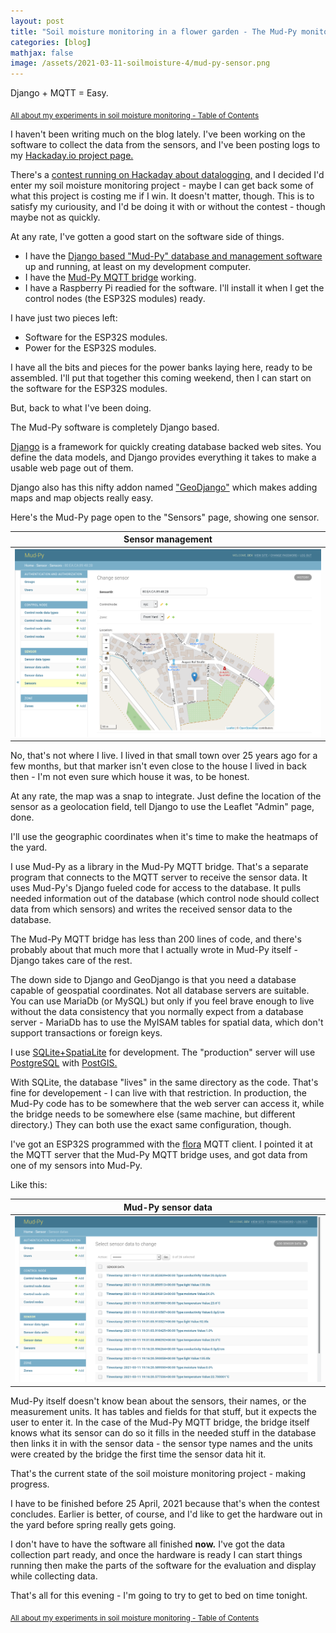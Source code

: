 ```yaml
---
layout: post
title: "Soil moisture monitoring in a flower garden - The Mud-Py monitoring software"
categories: [blog]
mathjax: false
image: /assets/2021-03-11-soilmoisture-4/mud-py-sensor.png
---    
```

Django + MQTT = Easy.

<sub>[All about my experiments in soil moisture monitoring - Table of Contents](soilmoisture-toc)</sub> 

I haven't been writing much on the blog lately.  I've been working on the software to collect the data from the sensors, and I've been posting logs to my [Hackaday.io project page.](https://hackaday.io/project/178004-soil-moisture-monitoring-in-a-flower-garden)

There's a [contest running on Hackaday about datalogging,](https://hackaday.io/contest/176306-data-loggin-contest) and I decided I'd enter my soil moisture monitoring project - maybe I can get back some of what this project is costing me if I win.  It doesn't matter, though.  This is to satisfy my curiousity, and I'd be doing it with or without the contest - though maybe not as quickly.

At any rate, I've gotten a good start on the software side of things.

- I have the [Django based "Mud-Py" database and management software](https://github.com/JosephEoff/Mud-Py) up and running, at least on my development computer. 
- I have the [Mud-Py MQTT bridge](https://github.com/JosephEoff/Mud-Py-MQTT-Bridge) working.
- I have a Raspberry Pi readied for the software.  I'll install it when I get the control nodes (the ESP32S modules) ready.

I have just two pieces left:
- Software for the ESP32S modules.
- Power for the ESP32S modules.

I have all the bits and pieces for the power banks laying here, ready to be assembled.  I'll put that together this coming weekend, then I can start on the software for the ESP32S modules.

But, back to what I've been doing.

The Mud-Py software is completely Django based.  

[Django](https://www.djangoproject.com/) is a framework for quickly creating database backed web sites.  You define the data models, and Django provides everything it takes to make a usable web page out of them.

Django also has this nifty addon named ["GeoDjango"](https://docs.djangoproject.com/en/3.1/ref/contrib/gis/tutorial/#) which makes adding maps and map objects really easy.

Here's the Mud-Py page open to the "Sensors" page, showing one sensor.

|Sensor management|
|-----------------|
|![Sensor management](/assets/2021-03-11-soilmoisture-4/mud-py-sensor.png)|

No, that's not where I live.  I lived in that small town over 25 years ago for a few months, but that marker isn't even close to the house I lived in back then - I'm not even sure which house it was, to be honest.

At any rate, the map was a snap to integrate. Just define the location of the sensor as a geolocation field, tell Django to use the Leaflet "Admin" page, done.

I'll use the geographic coordinates when it's time to make the heatmaps of the yard.

I use Mud-Py as a library in the Mud-Py MQTT bridge.  That's a separate program that connects to the MQTT server to receive the sensor data.  It uses Mud-Py's Django fueled code for access to the database.  It pulls needed information out of the database (which control node should collect data from which sensors) and writes the received sensor data to the database.

The Mud-Py MQTT bridge has less than 200 lines of code, and there's probably about that much more that I actually wrote in Mud-Py itself - Django takes care of the rest.

The down side to Django and GeoDjango is that you need a database capable of geospatial coordinates.  Not all database servers are suitable.  You can use MariaDb (or MySQL) but only if you feel brave enough to live without the data consistency that you normally expect from a database server - MariaDb has to use the MyISAM tables for spatial data, which don't support transactions or foreign keys.

I use [SQLite+SpatiaLite](https://www.gaia-gis.it/fossil/libspatialite/index) for development.  The "production" server will use [PostgreSQL](https://www.postgresql.org/) with [PostGIS.](https://postgis.net/)

With SQLite, the database "lives" in the same directory as the code.  That's fine for developement - I can live with that restriction.  In production, the Mud-Py code has to be somewhere that the web server can access it, while the bridge needs to be somewhere else (same machine, but different directory.)  They can both use the exact same configuration, though.

I've got an ESP32S programmed with the [flora](https://github.com/sidddy/flora) MQTT client.  I pointed it at the MQTT server that the Mud-Py MQTT bridge uses, and got data from one of my sensors into Mud-Py.

Like this:

|Mud-Py sensor data|
|------------------|
|![Mud-Py sensor data](/assets/2021-03-11-soilmoisture-4/mud-py-sensordata.png)|

Mud-Py itself doesn't know bean about the sensors, their names, or the measurement units.  It has tables and fields for that stuff, but it expects the user to enter it.  In the case of the Mud-Py MQTT bridge, the bridge itself knows what its sensor can do so it fills in the needed stuff in the database then links it in with the sensor data - the sensor type names and the units were created by the bridge the first time the sensor data hit it.

That's the current state of the soil moisture monitoring project - making progress.

I have to be finished before 25 April, 2021 because that's when the contest concludes.  Earlier is better, of course, and I'd like to get the hardware out in the yard before spring really gets going.

I don't have to have the software all finished **now.**  I've got the data collection part ready, and once the hardware is ready I can start things running then make the parts of the software for the evaluation and display while collecting data.

That's all for this evening - I'm going to try to get to bed on time tonight.

<sub>[All about my experiments in soil moisture monitoring - Table of Contents](soilmoisture-toc)</sub> 
